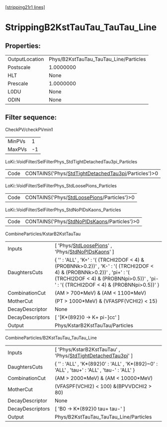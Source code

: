 [[stripping21r1 lines]](./stripping21r1-index)

# StrippingB2KstTauTau_TauTau_Line

## Properties:

|                |                                        |
|----------------|----------------------------------------|
| OutputLocation | Phys/B2KstTauTau_TauTau_Line/Particles |
| Postscale      | 1.0000000                              |
| HLT            | None                                   |
| Prescale       | 1.0000000                              |
| L0DU           | None                                   |
| ODIN           | None                                   |

## Filter sequence:

CheckPV/checkPVmin1

|        |     |
|--------|-----|
| MinPVs | 1   |
| MaxPVs | -1  |

LoKi::VoidFilter/SelFilterPhys_StdTightDetachedTau3pi_Particles

|      |                                                                                                                |
|------|----------------------------------------------------------------------------------------------------------------|
| Code | CONTAINS('Phys/[StdTightDetachedTau3pi](./stripping21r1-commonparticles-stdtightdetachedtau3pi)/Particles')\>0 |

LoKi::VoidFilter/SelFilterPhys_StdLoosePions_Particles

|      |                                                                                              |
|------|----------------------------------------------------------------------------------------------|
| Code | CONTAINS('Phys/[StdLoosePions](./stripping21r1-commonparticles-stdloosepions)/Particles')\>0 |

LoKi::VoidFilter/SelFilterPhys_StdNoPIDsKaons_Particles

|      |                                                                                                |
|------|------------------------------------------------------------------------------------------------|
| Code | CONTAINS('Phys/[StdNoPIDsKaons](./stripping21r1-commonparticles-stdnopidskaons)/Particles')\>0 |

CombineParticles/KstarB2KstTauTau

|                  |                                                                                                                                                                                                                    |
|------------------|--------------------------------------------------------------------------------------------------------------------------------------------------------------------------------------------------------------------|
| Inputs           | [ 'Phys/[StdLoosePions](./stripping21r1-commonparticles-stdloosepions)' , 'Phys/[StdNoPIDsKaons](./stripping21r1-commonparticles-stdnopidskaons)' ]                                                              |
| DaughtersCuts    | { '' : 'ALL' , 'K+' : '( (TRCHI2DOF \< 4) & (PROBNNk\>0.2))' , 'K-' : '( (TRCHI2DOF \< 4) & (PROBNNk\>0.2))' , 'pi+' : '( (TRCHI2DOF \< 4) & (PROBNNpi\>0.5))' , 'pi-' : '( (TRCHI2DOF \< 4) & (PROBNNpi\>0.5))' } |
| CombinationCut   | (AM \> 700\*MeV) & (AM \< 1100\*MeV)                                                                                                                                                                               |
| MotherCut        | (PT \> 1000\*MeV) & (VFASPF(VCHI2) \< 15)                                                                                                                                                                          |
| DecayDescriptor  | None                                                                                                                                                                                                               |
| DecayDescriptors | [ '[K\*(892)0 -\> K+ pi-]cc' ]                                                                                                                                                                                 |
| Output           | Phys/KstarB2KstTauTau/Particles                                                                                                                                                                                    |

CombineParticles/B2KstTauTau_TauTau_Line

|                  |                                                                                                                         |
|------------------|-------------------------------------------------------------------------------------------------------------------------|
| Inputs           | [ 'Phys/KstarB2KstTauTau' , 'Phys/[StdTightDetachedTau3pi](./stripping21r1-commonparticles-stdtightdetachedtau3pi)' ] |
| DaughtersCuts    | { '' : 'ALL' , 'K\*(892)0' : 'ALL' , 'K\*(892)~0' : 'ALL' , 'tau+' : 'ALL' , 'tau-' : 'ALL' }                           |
| CombinationCut   | (AM \> 2000\*MeV) & (AM \< 10000\*MeV)                                                                                  |
| MotherCut        | (VFASPF(VCHI2) \< 100) &(BPVVDCHI2 \> 80)                                                                               |
| DecayDescriptor  | None                                                                                                                    |
| DecayDescriptors | [ 'B0 -\> K\*(892)0 tau+ tau-' ]                                                                                      |
| Output           | Phys/B2KstTauTau_TauTau_Line/Particles                                                                                  |
